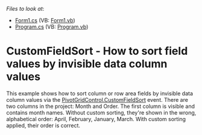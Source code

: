 <!-- default file list -->
*Files to look at*:

* [Form1.cs](./CS/Form1.cs) (VB: [Form1.vb](./VB/Form1.vb))
* [Program.cs](./CS/Program.cs) (VB: [Program.vb](./VB/Program.vb))
<!-- default file list end -->
# CustomFieldSort - How to sort field values by invisible data column values


<p>This example shows how to sort column or row area fields by invisible data column values via the <a href="http://documentation.devexpress.com/#WindowsForms/DevExpressXtraPivotGridPivotGridControl_CustomFieldSorttopic">PivotGridControl.CustomFieldSort</a> event. There are two columns in the project: Month and Order. The first column is visible and contains month names. Without custom sorting, they're shown in the wrong, alphabetical order: April, February, January, March. With custom sorting applied, their order is correct.</p>

<br/>


